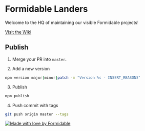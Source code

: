 # Formidable Landers

Welcome to the HQ of maintaining our visible Formidable projects!

[Visit the Wiki](https://github.com/FormidableLabs/formidable-landers/wiki)

## Publish

1. Merge your PR into `master`.

2. Add a new version
  ```sh
  npm version major|minor|patch -m "Version %s - INSERT_REASONS"
  ```

3. Publish
  ```sh
  npm publish
  ```

4. Push commit with tags
  ```sh
  git push origin master --tags
  ```

[![Made with love by Formidable](https://formidable.surge.sh/assets/readme-foots.svg)](http://formidable.com/?utm_source=github&utm_medium=OSS&utm_campaign=repository)
